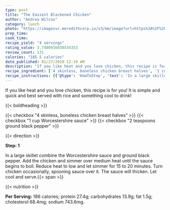 ```yaml
---
type: post
title: "The Easiest Blackened Chicken"
author: "Andrea Wilcox"
category: lunch
photo: "https://imagesvc.meredithcorp.io/v3/mm/image?url=https%3A%2F%2Fimages.media-allrecipes.com%2Fuserphotos%2F2324747.jpg"
prep_time: 
cook_time: 
recipe_yield: "4 servings"
rating_value: 3.7480916030534353
review_count: 131
calories: "185.5 calories"
date_published: 01/27/2019 12:19 AM
description: "If you like heat and you love chicken, this recipe is for you! It is simple and quick and best served with rice and something cool to drink!"
recipe_ingredient: ['4 skinless, boneless chicken breast halves', '1 cup Worcestershire sauce', '2 teaspoons ground black pepper']
recipe_instructions: [{'@type': 'HowToStep', 'text': 'In a large skillet combine the Worcestershire sauce and ground black pepper. Add the chicken and simmer over medium heat until the sauce begins to boil. Reduce heat to low and let simmer for 15 to 20 minutes. Turn chicken occasionally, spooning sauce over it. The sauce will thicken. Let cool and serve.\n'}]
---
```


If you like heat and you love chicken, this recipe is for you! It is simple and quick and best served with rice and something cool to drink! 

{{< boldheading >}}

{{< checkbox "4  skinless, boneless chicken breast halves" >}}
{{< checkbox "1 cup Worcestershire sauce" >}}
{{< checkbox "2 teaspoons ground black pepper" >}}


{{< direction >}}

**Step: 1**

In a large skillet combine the Worcestershire sauce and ground black pepper. Add the chicken and simmer over medium heat until the sauce begins to boil. Reduce heat to low and let simmer for 15 to 20 minutes. Turn chicken occasionally, spooning sauce over it. The sauce will thicken. Let cool and serve.{{< span >}}

{{< nutrition >}}

**Per Serving:** 186 calories; protein 27.4g; carbohydrates 13.9g; fat 1.5g; cholesterol 68.4mg; sodium 743.6mg.